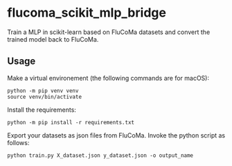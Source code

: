 # flucoma_scikit_mlp_bridge
Train a MLP in scikit-learn based on FluCoMa datasets and convert the trained model back to FluCoMa.

## Usage
Make a virtual environement (the following commands are for macOS):
```
python -m pip venv venv
source venv/bin/activate
```
Install the requirements:
```
python -m pip install -r requirements.txt
```
Export your datasets as json files from FluCoMa. Invoke the python script as follows:
```
python train.py X_dataset.json y_dataset.json -o output_name
```
